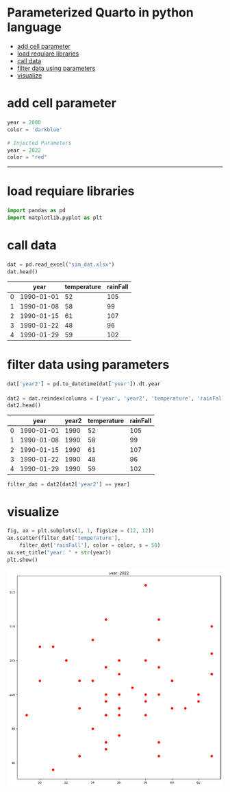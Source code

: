 # Parameterized Quarto in python language


- [add cell parameter](#add-cell-parameter)
- [load requiare libraries](#load-requiare-libraries)
- [call data](#call-data)
- [filter data using parameters](#filter-data-using-parameters)
- [visualize](#visualize)

# add cell parameter

``` python
year = 2000
color = 'darkblue'
```

``` python
# Injected Parameters
year = 2022
color = "red"
```

------------------------------------------------------------------------

# load requiare libraries

``` python
import pandas as pd 
import matplotlib.pyplot as plt 
```

# call data

``` python
dat = pd.read_excel("sim_dat.xlsx")
dat.head()
```

<div>
<style scoped>
    .dataframe tbody tr th:only-of-type {
        vertical-align: middle;
    }
&#10;    .dataframe tbody tr th {
        vertical-align: top;
    }
&#10;    .dataframe thead th {
        text-align: right;
    }
</style>

|     | year       | temperature | rainFall |
|-----|------------|-------------|----------|
| 0   | 1990-01-01 | 52          | 105      |
| 1   | 1990-01-08 | 58          | 99       |
| 2   | 1990-01-15 | 61          | 107      |
| 3   | 1990-01-22 | 48          | 96       |
| 4   | 1990-01-29 | 59          | 102      |

</div>

# filter data using parameters

``` python
dat['year2'] = pd.to_datetime(dat['year']).dt.year

dat2 = dat.reindex(columns = ['year', 'year2', 'temperature', 'rainFall'])
dat2.head()
```

<div>
<style scoped>
    .dataframe tbody tr th:only-of-type {
        vertical-align: middle;
    }
&#10;    .dataframe tbody tr th {
        vertical-align: top;
    }
&#10;    .dataframe thead th {
        text-align: right;
    }
</style>

|     | year       | year2 | temperature | rainFall |
|-----|------------|-------|-------------|----------|
| 0   | 1990-01-01 | 1990  | 52          | 105      |
| 1   | 1990-01-08 | 1990  | 58          | 99       |
| 2   | 1990-01-15 | 1990  | 61          | 107      |
| 3   | 1990-01-22 | 1990  | 48          | 96       |
| 4   | 1990-01-29 | 1990  | 59          | 102      |

</div>

``` python
filter_dat = dat2[dat2['year2'] == year]
```

# visualize

``` python
fig, ax = plt.subplots(1, 1, figsize = (12, 12))
ax.scatter(filter_dat['temperature'], 
    filter_dat['rainFall'], color = color, s = 50)
ax.set_title("year: " + str(year))
plt.show() 
```

![](Quarto_parameterized_py_ojbect_files/figure-commonmark/cell-9-output-1.png)

